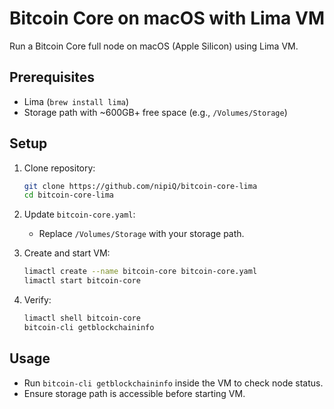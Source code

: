 # Bitcoin Core on macOS with Lima VM

Run a Bitcoin Core full node on macOS (Apple Silicon) using Lima VM.

## Prerequisites

- Lima (`brew install lima`)
- Storage path with ~600GB+ free space (e.g., `/Volumes/Storage`)

## Setup

1. Clone repository:

   ```bash
   git clone https://github.com/nipiQ/bitcoin-core-lima
   cd bitcoin-core-lima
   ```

2. Update `bitcoin-core.yaml`:

   - Replace `/Volumes/Storage` with your storage path.

3. Create and start VM:

   ```bash
   limactl create --name bitcoin-core bitcoin-core.yaml
   limactl start bitcoin-core
   ```

4. Verify:
   ```bash
   limactl shell bitcoin-core
   bitcoin-cli getblockchaininfo
   ```

## Usage

- Run `bitcoin-cli getblockchaininfo` inside the VM to check node status.
- Ensure storage path is accessible before starting VM.
